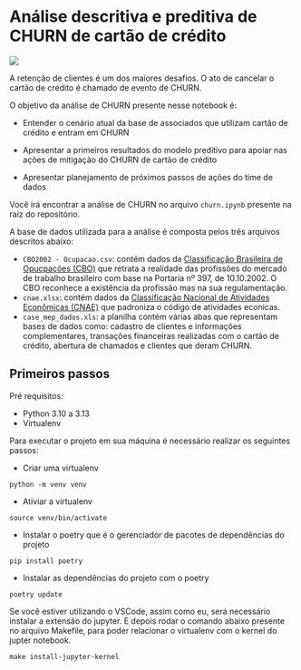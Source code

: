 # Análise descritiva e preditiva de CHURN de cartão de crédito

<a target="_blank" href="https://cookiecutter-data-science.drivendata.org/">
    <img src="https://img.shields.io/badge/CCDS-Project%20template-328F97?logo=cookiecutter" />
</a>


A retenção de clientes é um dos maiores desafios. O ato de cancelar o cartão de crédito é chamado de evento de CHURN.

O objetivo da análise de CHURN presente nesse notebook é:
- Entender o cenário atual da base de associados que utilizam cartão de crédito e entram em CHURN

- Apresentar a primeiros resultados do modelo preditivo para apoiar nas ações de mitigação do CHURN de cartão de crédito

- Apresentar planejamento de próximos passos de ações do time de dados

Você irá encontrar a análise de CHURN no arquivo `churn.ipynb` presente na raiz do repositório.

A base de dados utilizada para a análise é composta pelos três arquivos descritos abaixo:

- `CBO2002 - Ocupacao.csv`: contém dados da [Classificação Brasileira de Opucpações (CBO)](https://empregabrasil.mte.gov.br/76/cbo/) que retrata a realidade das profissões do mercado de trabalho brasileiro com base na Portaria nº 397, de 10.10.2002. O CBO reconhece a existência da profissão mas na sua regulamentação.
- `cnae.xlsx`: contém dados da [Classificação Nacional de Atividades Econômicas (CNAE)](https://www.gov.br/receitafederal/pt-br/assuntos/orientacao-tributaria/cadastros/cnpj/classificacao-nacional-de-atividades-economicas-2013-cnae) que padroniza o código de atividades econicas.
- `case_mep_dados.xls`: a planilha contém várias abas que representam bases de dados como: cadastro de clientes e informações complementares, transações financeiras realizadas com o cartão de crédito, abertura de chamados e clientes que deram CHURN.


## Primeiros passos

Pré requisitos:
- Python 3.10 a 3.13
- Virtualenv

Para executar o projeto em sua máquina é necessário realizar os seguintes passos:

- Criar uma virtualenv
```
python -m venv venv
``` 

- Ativiar a virtualenv
```
source venv/bin/activate
```

- Instalar o poetry que é o gerenciador de pacotes de dependências do projeto
```
pip install poetry
```

- Instalar as dependências do projeto com o poetry
```
poetry update
```

Se você estiver utilizando o VSCode, assim como eu, será necessário instalar a extensão do jupyter. E depois rodar o comando abaixo presente no arquivo Makefile, para poder relacionar o virtualenv com o kernel do jupter notebook.
```
make install-jupyter-kernel
```
